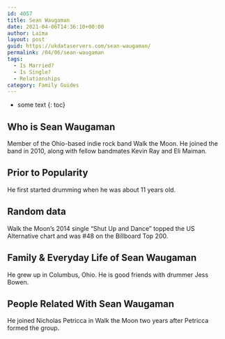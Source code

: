 ```yaml
---
id: 4057
title: Sean Waugaman
date: 2021-04-06T14:36:10+00:00
author: Laima
layout: post
guid: https://ukdataservers.com/sean-waugaman/
permalink: /04/06/sean-waugaman
tags:
  - Is Married?
  - Is Single?
  - Relationships
category: Family Guides
---
```


* some text
{: toc}


## Who is Sean Waugaman
                  
                  
                  
Member of the Ohio-based indie rock band Walk the Moon. He joined the band in 2010, along with fellow bandmates Kevin Ray and Eli Maiman.
                  
              
            
              
            
                
                
                
## Prior to Popularity
                  
                  
                  
He first started drumming when he was about 11 years old.
                  
              
            
              
            
                
                
                
## Random data
                  
                  
                  
Walk the Moon&#8217;s 2014 single &#8220;Shut Up and Dance&#8221; topped the US Alternative chart and was #48 on the Billboard Top 200.
                  
              
            
              
            
                
                
                
## Family & Everyday Life of Sean Waugaman
                  
                  
                  
He grew up in Columbus, Ohio. He is good friends with drummer Jess Bowen.
                  
              
            
              
            
                
                
                
## People Related With Sean Waugaman
                  
                  
                  
He joined Nicholas Petricca in Walk the Moon two years after Petricca formed the group.
                  
              
            
              
            
                
              
            
              
              
            
            
              
            
          
          
          